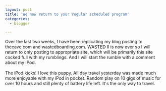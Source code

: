 ```yaml
---
layout: post
title: 'We now return to your regular scheduled program'
categories:
  - blogger

---
```


Over the last two weeks, I have been replicating my blog posting to thecave.com and wastedboarding.com.  WASTED II is now over so I will return to only posting to appropriate site, which will be primarily this site cocked full with my rumblings.  And I will start the rumble with a comment about my iPod.
<br />
<br />The iPod kicks!  I love this puppy.  All day travel yesterday was made much more enjoyable with my iPod in pocket.  Random play on 10 gigs of music for over 10 hours and still plenty of battery life left.  It's the only way to travel.
